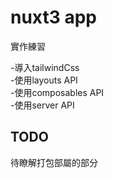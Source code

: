 # nuxt3 app
實作練習

-導入tailwindCss     
-使用layouts API     
-使用composables API     
-使用server API     

## TODO
待瞭解打包部屬的部分
